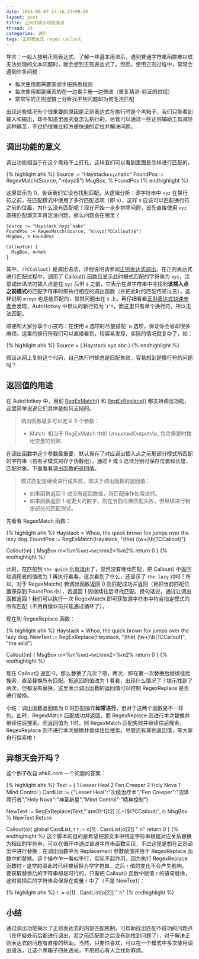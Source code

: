 ```yaml
---
date: 2014-08-07 14:16:23+08:00
layout: post
title: 正则的调出功能简谈
thread: 21
categories: 进阶
tags: 正则表达式 regex callout
---
```

导言：一般人接触正则表达式、了解一些基本用法后，遇到普通字符串函数难以或无法处理的文本问题时，就会想到正则表达式了。然而，使用正则过程中，常常会遇到许多问题：

* 每次使用都需要查阅手册熟悉规则
* 每次使用都是痛苦的在一边看手册一边修改（重复猜测-验证的过程）
* 常常写的正则逻辑上分析找不到问题却为何无法匹配

出现这些情况有个很重要的原因是正则表达式在执行时是个黑箱子，我们只能看到输入和输出，却不知道里面究竟怎么执行的。尽管可以通过一些正则辅助工具减轻这种痛苦，不过仍很难比较方便快速的定位并解决问题。

## 调出功能的意义
调出功能相当于在这个黑箱子上打孔，这样我们可以看到里面是怎样进行匹配的。

{% highlight ahk %}
Source := "Haystack`nxyz`nabc"
FoundPos := RegexMatch(Source, "m)xyz$")
MsgBox, % FoundPos
{% endhighlight %}

这里显示为 0，告诉我们它没有找到匹配。从逻辑分析：源字符串中 `xyz` 在换行符之前，在匹配模式中使用了多行匹配选项（即 `m`），这样 `$` 应该可以匹配换行符之前的位置，为什么没有匹配呢？现在开始一步步排除问题，首先直接使用 `xyz` 直接匹配源文本肯定没问题，那么问题会在哪里？

```AutoHotkey
Source := "Haystack`nxyz`nabc"
FoundPos := RegexMatch(Source, "m)xyz(?CCallout)$")
MsgBox, % FoundPos

Callout(m) {
  MsgBox, m=%m%
}
```

其中，`(?CCallout)` 是调出语法，详细说明请参阅[正则表达式调出](http://ahkcn.github.io/docs/misc/RegExCallout.htm)。在正则表达式进行匹配过程中，调用了 Callout() 函数且显示此时模式匹配的字符串为 `xyz`，注意调出语法的插入点是在 `xyz` 后但 `$` 之前，它表示在源字符串中寻找到**该插入点之前模式**的匹配字符串时即执行相应的调出函数（并把此时的匹配传递过去），这样说明 `m)xyz` 也是能匹配的，显然问题出在 `$` 上。再仔细看看[正则表达式快速参考](http://ahkcn.github.io/docs/misc/RegEx-QuickRef.htm)会发现，AutoHotkey 中默认的新行符为 \`r\`n，而这里只有单个换行符，所以无法匹配。

顺便和大家分享个小技巧：在使用 `m` 选项时尽量搭配 \`a 选项，保证你会省却很多麻烦。这里的换行符我们可以直接看到，较容易发现，实际的情况就复杂了，如：

{% highlight ahk %}
Source =
(
Haystack
xyz
abc
)
{% endhighlight %}

假设从网上复制这个代码，自己执行时却总是匹配失败，容易想到是换行符的问题吗？

## 返回值的用途
在 AutoHotkey 中，目前 [RegExMatch()](http://ahkcn.github.io/docs/commands/RegExMatch.htm) 和 [RegExReplace()](http://ahkcn.github.io/docs/commands/RegExReplace.htm) 都支持调出功能，这里简单说说它们具体是如何支持的。

> 调出函数最多可以定义 5 个参数：
>
> * Match: 相当于 RegExMatch 中的 UnquotedOutputVar, 包含需要时数组变量的创建.

在调出函数中这个参数最重要，默认保存了对应调出插入点之前那部分模式所匹配的字符串（若有子模式则存于伪数组），通过 `P` 或 `O` 选项分别可保存位置和长度、匹配对象。下面看看调出函数的返回值。

> 模式匹配是继续进行或失败，取决于调出函数的返回值：
>
> * 如果函数返回 0 或没有返回数值，则匹配操作如常进行。
> * 如果函数返回 1 或更大的数字，则在当前位置匹配失败，但继续进行剩余部分的匹配测试。

先看看 RegexMatch 函数：

{% highlight ahk %}
Haystack = Whoa, the quick brown fox jumps over the lazy dog.
FoundPos := RegExMatch(Haystack, "(the) (\w+)\b(?CCallout)")

Callout(m) {
    MsgBox m=%m%`nm1=%m1%`nm2=%m2%
    return 0
}
{% endhighlight %}

此时，在匹配到 `the quick` 后就退出了，显然没有继续匹配，把 Callout() 中返回给调用者的值改为 1 再执行看看。这次看到了什么，还显示了 `the lazy` 对吗？所以，对于 RegexMatch() 若调出函数返回 0 则匹配成功并返回（且把当前匹配位置保存到 FoundPos 中），若返回 1 则继续往后寻找匹配。换句话说，通过让调出函数返回 1 我们可以执行一次 RegexMatch 即可获取源字符串中符合指定模式的所有匹配（不用再像以前只能通过循环了）。

现在到 RegexReplace 函数：

{% highlight ahk %}
Haystack = Whoa, the quick brown fox jumps over the lazy dog.
NewText := RegExReplace(Haystack, "(the) (\w+)\b(?CCallout)", "the wild")

Callout(m) {
    MsgBox m=%m%`nm1=%m1%`nm2=%m2%
    return 0
}
{% endhighlight %}

现在 Callout() 返回 0，那么替换了几次？嗯，两次，即在第一次替换后继续往后搜索，直至替换所有匹配。把返回的值改为 1 看看，出现什么情况了？提示找到了两次，但都没有替换，这里表示调出函数的返回值可以控制 RegexReplace 是否进行替换。

小结：调出函数返回值为 0 时匹配操作**如常进行**，但对于这两个函数是不一样的。此时，RegexMatch 匹配成功并返回，而 RegexReplace 则进行本次替换并继续往后搜索。而返回值为 1 时，则 RegexMatch 匹配失败并继续往后搜索，RegexReplace 则不进行本次替换并继续往后搜索。尽管还有其他返回值，等大家自行探索啦！

## 异想天会开吗？

这个例子改自 ahk8.com 一个问题的答案：

{% highlight ahk %}
Text =
(
1 Lesser Heal
2 Fen Creeper
2 Holy Nova
1 Mind Control
)
CardList := {"Lesser Heal":"次级治疗术","Fen Creeper":"沼泽爬行者","Holy Nova":"神圣新星","Mind Control":"精神控制"}

NewText := RegExReplace(Text,"`amO)^([12] )(.+)$(?CCallout)", r)
MsgBox % NewText
Return

Callout(o){
	global CardList, r
  r := o[1] . CardList[o[2]] "`n"
  return 0
}
{% endhighlight %}
这个脚本的目的是希望把源文本中特定字符串根据对应关系替换为相应的字符串，可以在循环中通过普通字符串函数实现，不过这里是想在正则调出中进行替换：在调出函数中为 Replacement 参数赋值并用于 RegexReplace 函数中的替换。这个操作乍一看似乎行，实际不起作用，因为执行 RegexReplace 函数时 r 是空的即此时已经被替换为空字符串，之后 r 值的变化不会产生影响。
要获取替换后的字符串却是可行的，只需把 Callout() 函数中赋值 r 的语句替换，这时替换后的字符串会保存在变量 r 中了（不是 NewText）：

{% highlight ahk %}
r .= o[1] . CardList[o[2]] "`n"
{% endhighlight %}

## 小结
通过调出功能揭示了正则表达式的内部匹配机制，可帮助找出匹配不成功的问题点（在怀疑处前后都进行调出，若之前匹配而之后没有则找到问题了），对于解决正则表达式的问题有直接的帮助。当然，只要你喜欢，可以在一个模式中多次使用调出语法，让这个黑箱子四处透光，不用担心有人会找你麻烦。

